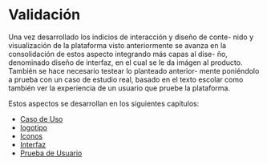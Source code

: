 # Validación

Una vez desarrollado los indicios de interacción y diseño de conte- nido y visualización de la plataforma visto anteriormente se avanza en la consolidación de estos aspecto integrando más capas al dise- ño, denominado diseño de interfaz, en el cual se le da imágen al producto. También se hace necesario testear lo planteado anterior- mente poniéndolo a prueba con un caso de estudio real, basado en el texto escolar como también ver la experiencia de un usuario que pruebe la plataforma.

Estos aspectos se desarrollan en los siguientes capítulos:

- [Caso de Uso](part3/casodeusomd.md)
- [logotipo](part3/logotipomd.md)
- [Iconos](part3/iconosmd.md)
- [Interfaz](part3/interfazmd.md)
- [Prueba de Usuario](part3/pruebamd.md)